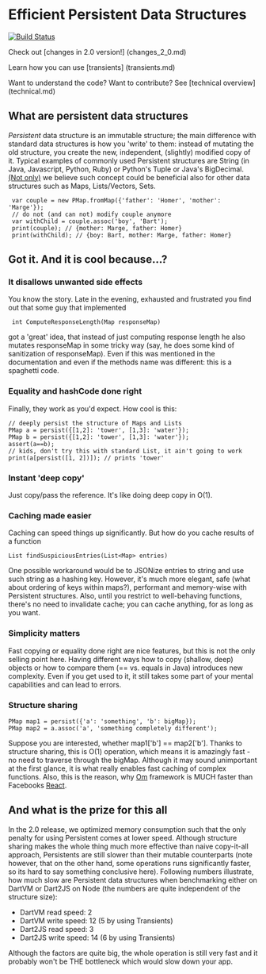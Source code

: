 # Efficient Persistent Data Structures

[![Build Status](https://drone.io/github.com/vacuumlabs/persistent/status.png)](https://drone.io/github.com/vacuumlabs/persistent/latest)

Check out [changes in 2.0 version!] (changes_2_0.md)

Learn how you can use [transients] (transients.md)

Want to understand the code? Want to contribute? See [technical overview] (technical.md)

<!-- The project is forked from
[polux/persistent](https://github.com/polux/persistent).
-->

## What are persistent data structures
*Persistent* data structure is an immutable structure; the main difference with standard data structures is how you 'write' to them: instead of mutating
the old structure, you create the new, independent, (slightly) modified copy of it. Typical examples of commonly used Persistent structures are String (in Java, Javascript, Python, Ruby) or Python's Tuple or Java's BigDecimal. [(Not only)](http://www.infoq.com/presentations/Value-Identity-State-Rich-Hickey) we believe such concept could be beneficial also for other data structures such as Maps, Lists/Vectors, Sets.

     var couple = new PMap.fromMap({'father': 'Homer', 'mother': 'Marge'});
     // do not (and can not) modify couple anymore
     var withChild = couple.assoc('boy', 'Bart');
     print(couple); // {mother: Marge, father: Homer}
     print(withChild); // {boy: Bart, mother: Marge, father: Homer}

## Got it. And it is cool because...?

### It disallows unwanted side effects
You know the story. Late in the evening, exhausted and frustrated you find out that some guy that implemented

     int ComputeResponseLength(Map responseMap) 

got a 'great' idea, that instead of just computing response length he also mutates responseMap in some tricky way (say, he does some kind of sanitization of responseMap). Even if this was mentioned in the documentation and even if the methods name was different: this is a spaghetti code.

### Equality and hashCode done right
Finally, they work as you'd expect. How cool is this:

    // deeply persist the structure of Maps and Lists
    PMap a = persist({[1,2]: 'tower', [1,3]: 'water'});
    PMap b = persist({[1,2]: 'tower', [1,3]: 'water'});
    assert(a==b); 
    // kids, don't try this with standard List, it ain't going to work
    print(a[persist([1, 2])]); // prints 'tower'

### Instant 'deep copy'
Just copy/pass the reference. It's like doing deep copy in O(1).

### Caching made easier
Caching can speed things up significantly. But how do you cache results of a function

    List findSuspiciousEntries(List<Map> entries)

One possible workaround would be to JSONize entries to string and use such string as a hashing key. However, it's much more elegant, safe (what about ordering of keys within maps?), performant and memory-wise with Persistent structures. Also, until you restrict to well-behaving functions, there's no need to invalidate cache; you can cache anything, for as long as you want.
    
### Simplicity matters
Fast copying or equality done right are nice features, but this is not the only selling point here. Having different ways how to copy (shallow, deep) objects or how to compare them (== vs. equals in Java) introduces new complexity. Even if you get used to it, it still takes some part of your mental capabilities and can lead to errors.

### Structure sharing 
    PMap map1 = persist({'a': 'something', 'b': bigMap});
    PMap map2 = a.assoc('a', 'something completely different');
Suppose you are interested, whether map1['b'] == map2['b']. Thanks to structure sharing, this is O(1) operation, which means it is amazingly fast - no need to traverse through the bigMap. Although it may sound unimportant at the first glance, it is what really enables fast caching of complex functions. Also, this is the reason, why [Om](https://github.com/swannodette/om/) framework is MUCH faster than Facebooks [React](http://facebook.github.io/react/).

## And what is the prize for this all
In the 2.0 release, we optimized memory consumption such that the only penalty for using Persistent
comes at lower speed. Although structure sharing makes the whole thing much more effective than naive
copy-it-all approach, Persistents are still slower than their mutable counterparts (note however, that on
the other hand, some operations runs significantly faster, so its hard to say something conclusive
here). Following numbers illustrate, how much slow are Persistent data structures when benchmarking either on DartVM
or Dart2JS on Node (the numbers are quite independent of the structure size):

* DartVM read speed: 2
* DartVM write speed: 12 (5 by using Transients)
* Dart2JS read speed: 3
* Dart2JS write speed: 14 (6 by using Transients)

Although the factors are quite big, the whole operation is still very fast and it probably won't be THE bottleneck which would slow down your app. 

